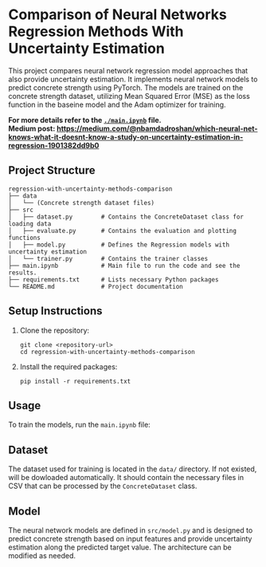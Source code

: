 # Comparison of Neural Networks Regression Methods With Uncertainty Estimation

This project compares neural network regression model approaches that also provide uncertainty estimation. It implements neural network models to predict concrete strength using PyTorch. The models are trained on the concrete strength dataset, utilizing Mean Squared Error (MSE) as the loss function in the baseine model and the Adam optimizer for training.

**For more details refer to the [`./main.ipynb`](./main.ipynb) file.** <br>
**Medium post: https://medium.com/@nbamdadroshan/which-neural-net-knows-what-it-doesnt-know-a-study-on-uncertainty-estimation-in-regression-1901382dd9b0**

## Project Structure

```
regression-with-uncertainty-methods-comparison
├── data
│   └── (Concrete strength dataset files)
├── src
│   ├── dataset.py        # Contains the ConcreteDataset class for loading data
│   ├── evaluate.py       # Contains the evaluation and plotting functions
│   ├── model.py          # Defines the Regression models with uncertainty estimation
│   └── trainer.py        # Contains the trainer classes
├── main.ipynb            # Main file to run the code and see the results.
├── requirements.txt      # Lists necessary Python packages
└── README.md             # Project documentation
```

## Setup Instructions

1. Clone the repository:
   ```
   git clone <repository-url>
   cd regression-with-uncertainty-methods-comparison
   ```

2. Install the required packages:
   ```
   pip install -r requirements.txt
   ```

## Usage

To train the models, run the `main.ipynb` file:

## Dataset

The dataset used for training is located in the `data/` directory. If not existed, will be dowloaded automatically. It should contain the necessary files in CSV that can be processed by the `ConcreteDataset` class.

## Model

The neural network models are defined in `src/model.py` and is designed to predict concrete strength based on input features and provide uncertainty estimation along the predicted target value. The architecture can be modified as needed.
